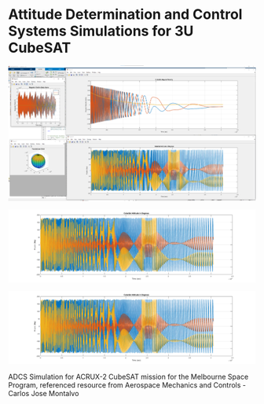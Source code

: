 # Attitude Determination and Control Systems Simulations for 3U CubeSAT

<p align="center"> 
    <img src="7orbits_3sRK4/Detumbling.png" alt="Detumbling Results" width="700">
</p>

<p align="center"> 
    <img src="7orbits_3sRK4/Attitude.png" alt="CubeSAT Attitude" width="700">
</p>

<p align="center"> 
    <img src="7orbits_3sRK4/Attitude.png" alt="CubeSAT Angular Velocity" width="700">
</p>

ADCS Simulation for ACRUX-2 CubeSAT mission for the Melbourne Space Program, referenced resource from Aerospace Mechanics and Controls - Carlos Jose Montalvo
